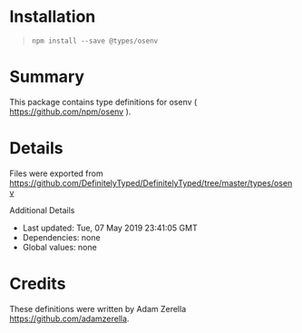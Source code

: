 # Installation
> `npm install --save @types/osenv`

# Summary
This package contains type definitions for osenv ( https://github.com/npm/osenv ).

# Details
Files were exported from https://github.com/DefinitelyTyped/DefinitelyTyped/tree/master/types/osenv

Additional Details
 * Last updated: Tue, 07 May 2019 23:41:05 GMT
 * Dependencies: none
 * Global values: none

# Credits
These definitions were written by  Adam Zerella <https://github.com/adamzerella>.

